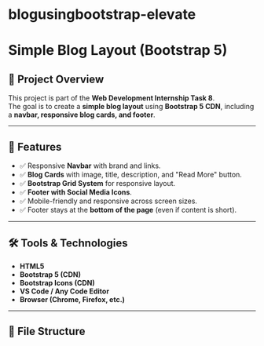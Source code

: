 # blogusingbootstrap-elevate
# Simple Blog Layout (Bootstrap 5)

## 📌 Project Overview
This project is part of the **Web Development Internship Task 8**.  
The goal is to create a **simple blog layout** using **Bootstrap 5 CDN**, including a **navbar, responsive blog cards, and footer**.  

---

## 🎯 Features
- ✅ Responsive **Navbar** with brand and links.  
- ✅ **Blog Cards** with image, title, description, and "Read More" button.  
- ✅ **Bootstrap Grid System** for responsive layout.  
- ✅ **Footer with Social Media Icons**.  
- ✅ Mobile-friendly and responsive across screen sizes.  
- ✅ Footer stays at the **bottom of the page** (even if content is short).  

---

## 🛠️ Tools & Technologies
- **HTML5**  
- **Bootstrap 5 (CDN)**  
- **Bootstrap Icons (CDN)**  
- **VS Code / Any Code Editor**  
- **Browser (Chrome, Firefox, etc.)**

---

## 📂 File Structure
